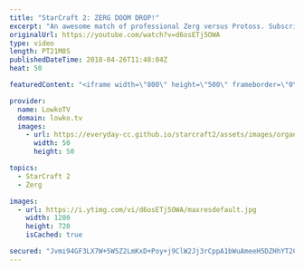 ```yaml
---
title: "StarCraft 2: ZERG DOOM DROP!"
excerpt: "An awesome match of professional Zerg versus Protoss. Subscribe for more videos: http://lowko.tv/youtube Professionals cheesing: https://goo.gl/APqMmJ  This game is a very close match of Zerg versus Protoss. While DnS approaches the matchup a lot more in \"standard\" macro way, Nerchio decides that it's"
originalUrl: https://youtube.com/watch?v=d6osETj5OWA
type: video
length: PT21M8S
publishedDateTime: 2018-04-26T11:48:04Z
heat: 50

featuredContent: "<iframe width=\"800\" height=\"500\" frameborder=\"0\" src=\"https://www.youtube.com/embed/d6osETj5OWA\" allow=\"accelerometer; autoplay; encrypted-media; gyroscope; picture-in-picture\" allowfullscreen></iframe>"

provider:
  name: LowkoTV
  domain: lowko.tv
  images:
    - url: https://everyday-cc.github.io/starcraft2/assets/images/organizations/lowko.tv-50x50.jpg
      width: 50
      height: 50

topics:
  - StarCraft 2
  - Zerg

images:
  - url: https://i.ytimg.com/vi/d6osETj5OWA/maxresdefault.jpg
    width: 1280
    height: 720
    isCached: true

secured: "Jvmi94GF3LX7W+5W5Z2LmKxD+Poy+j9ClW2Jj3rCppA1bWuAmeeH5DZHhYT2C3At92saWiwL7xibrIcgNqWEjIDEfefcjONU9RnIahUi0d6AwAn/ksr0Krg3qZl+2WPnpveSLlzrUDdatUOTMW3+dZjHq+2n4jDajHMSt5h5VSVJnTfSjNJHFqa/j9zMS2LZQn+DUVXncZpwjAosDJZqbOOqf/+zgTUQJk+I5fUMc+vRQMGXvHLi90pL06U2qSrvrT1+VjF2NEvioVquqncY5c4wpZuX4DJunxS8U9b742SXGdpGi/kpH7O5r9rjjkjfbJ2EuNql2qrcumf7E55xE8iJx2bOOLT29H8FCrO46laXkxiQK8HQLrmmwxF4hKQLDy3u8O2+oFtNrpQ2sNILo+TOyHvQoDWMMLKVWm+a8BY=;kBIvRxzxCI79sDfazaR1Mg=="
---
```


